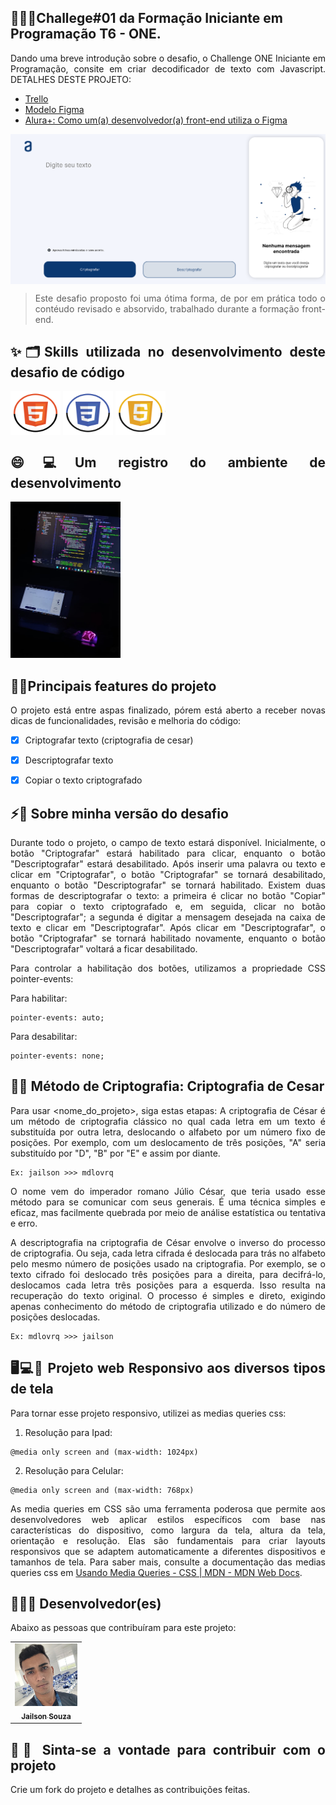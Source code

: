 ## 🚀🧑‍💻Challege#01 da Formação Iniciante em Programação T6 - ONE.  
<main style="text-align: justify">
Dando uma breve introdução sobre o desafio, o Challenge ONE Iniciante em Programação, consite em criar decodificador de texto com Javascript. DETALHES DESTE PROJETO:

- <a href="https://trello.com/b/EmUFmjCv/decodificador-de-texto-alura-challenges-oracle-one" title="trello-projeto">Trello</a>
- <a href="https://www.figma.com/file/tvFEYhVfZTjdJ5P24RGV21/Alura-Challenge---Desafio-1---L%C3%B3gica?type=design&node-id=16-802&mode=design&t=KH8gGgX5cptcFAHz-0" title="figma-projeto">Modelo Figma</a>
- <a href="https://cursos.alura.com.br/extra/alura-mais/como-front-end-utiliza-o-figma-c858" title="alura+-projeto">Alura+: Como um(a) desenvolvedor(a) front-end utiliza o Figma</a>
<img align="center" alt="Jailson-HTML" src="./assets/images/projeto-web-decodificador-de-palavras.png">

> Este desafio proposto foi uma ótima forma, de por em prática todo o contéudo revisado e absorvido, trabalhado durante a formação front-end.

## ✨🗂️Skills utilizada no desenvolvimento deste desafio de código
<div>
  <img align="center" alt="Jailson-HTML" height="70" width="80" src="./assets/images/html5.png">
  <img align="center" alt="Jailson-CSS" height="70" width="80" src="./assets/images/css3.png">
  <img align="center" alt="Jailson-Js" height="70" width="80" src="./assets/images/javascript.png">
</div>

## 😄💻Um registro do ambiente de desenvolvimento  
<img src="./assets/images/challege-oracle+alura.jpeg" alt="Imagem do desenvolvimento do projeto" height="250px">

## 📝✅Principais features do projeto
O projeto está entre aspas finalizado, pórem está aberto a receber novas dicas de funcionalidades, revisão e melhoria do código:

- [x] Criptografar texto (criptografia de cesar)
- [x] Descriptografar texto
- [x] Copiar o texto criptografado


## ⚡🤖 Sobre minha versão do desafio

Durante todo o projeto, o campo de texto estará disponível. Inicialmente, o botão "Criptografar" estará habilitado para clicar, enquanto o botão "Descriptografar" estará desabilitado. Após inserir uma palavra ou texto e clicar em "Criptografar", o botão "Criptografar" se tornará desabilitado, enquanto o botão "Descriptografar" se tornará habilitado. Existem duas formas de descriptografar o texto: a primeira é clicar no botão "Copiar" para copiar o texto criptografado e, em seguida, clicar no botão "Descriptografar"; a segunda é digitar a mensagem desejada na caixa de texto e clicar em "Descriptografar". Após clicar em "Descriptografar", o botão "Criptografar" se tornará habilitado novamente, enquanto o botão "Descriptografar" voltará a ficar desabilitado.

Para controlar a habilitação dos botões, utilizamos a propriedade CSS pointer-events:

Para habilitar:
```
pointer-events: auto;
```

Para desabilitar:

```
pointer-events: none;
```

## 💭🔣 Método de Criptografia: Criptografia de Cesar
Para usar <nome_do_projeto>, siga estas etapas:
A criptografia de César é um método de criptografia clássico no qual cada letra em um texto é substituída por outra letra, deslocando o alfabeto por um número fixo de posições.
Por exemplo, com um deslocamento de três posições, "A" seria substituído por "D", "B" por "E" e assim por diante.
```
Ex: jailson >>> mdlovrq
```

O nome vem do imperador romano Júlio César, que teria usado esse método para se comunicar com seus generais. É uma técnica simples e eficaz, mas facilmente quebrada por meio de análise estatística ou tentativa e erro.

A descriptografia na criptografia de César envolve o inverso do processo de criptografia. Ou seja, cada letra cifrada é deslocada para trás no alfabeto pelo mesmo número de posições usado na criptografia. Por exemplo, se o texto cifrado foi deslocado três posições para a direita, para decifrá-lo, deslocamos cada letra três posições para a esquerda. Isso resulta na recuperação do texto original. O processo é simples e direto, exigindo apenas conhecimento do método de criptografia utilizado e do número de posições deslocadas.
```
Ex: mdlovrq >>> jailson
```
## 🖥️💻📱 Projeto web Responsivo aos diversos tipos de tela

Para tornar esse projeto responsivo, utilizei as medias queries css:

1. Resolução para Ipad:
```
@media only screen and (max-width: 1024px)
```
2. Resolução para Celular:
```
@media only screen and (max-width: 768px)
```
As media queries em CSS são uma ferramenta poderosa que permite aos desenvolvedores web aplicar estilos específicos com base nas características do dispositivo, como largura da tela, altura da tela, orientação e resolução. Elas são fundamentais para criar layouts responsivos que se adaptem automaticamente a diferentes dispositivos e tamanhos de tela.
Para saber mais, consulte a documentação das medias queries css em  [Usando Media Queries - CSS | MDN - MDN Web Docs](https://developer.mozilla.org/pt-BR/docs/Web/CSS/CSS_media_queries/Using_media_queries).

## 🧑‍💻🤝 Desenvolvedor(es)

Abaixo as pessoas que contribuíram para este projeto:

<table>
  <tr>
    <td align="center">
      <a href="#" title="defina o titulo do link">
        <img src="./assets/images/me.jpg" width="100px;" alt="Foto do Iuri Silva no GitHub"/><br>
        <sub>
          <b>Jailson Souza</b>
        </sub>
      </a>
    </td>
  </tr>
</table>

## 🚩😄 Sinta-se a vontade para contribuir com o projeto

Crie um fork do projeto e detalhes as contribuições feitas.
</main>
